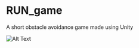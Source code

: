 # RUN_game
A short obstacle avoidance game made using Unity

![Alt Text](https://media.giphy.com/media/f4TxNL11tzB7KOL4qo/giphy.gif)

